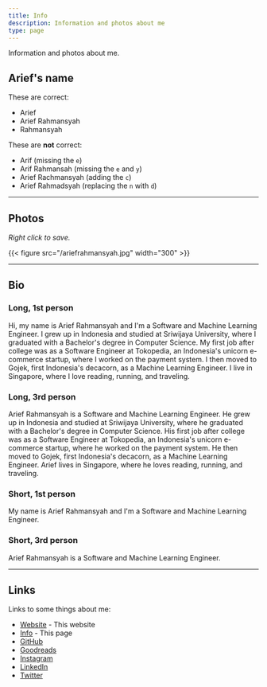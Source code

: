 ```yaml
---
title: Info
description: Information and photos about me
type: page
---
```


Information and photos about me.

## Arief's name

These are correct:

- Arief
- Arief Rahmansyah
- Rahmansyah

These are **not** correct:

- Arif (missing the `e`)
- Arif Rahmansah (missing the `e` and `y`)
- Arief Rachmansyah (adding the `c`)
- Arief Rahmadsyah (replacing the `n` with `d`)

---

## Photos

*Right click to save.*

{{< figure src="/ariefrahmansyah.jpg" width="300" >}}

---

## Bio

### Long, 1st person

Hi, my name is Arief Rahmansyah and I'm a Software and Machine Learning Engineer. I grew up in Indonesia and studied at Sriwijaya University, where I graduated with a Bachelor's degree in Computer Science. My first job after college was as a Software Engineer at Tokopedia, an Indonesia's unicorn e-commerce startup, where I worked on the payment system. I then moved to Gojek, first Indonesia's decacorn, as a Machine Learning Engineer. I live in Singapore, where I love reading, running, and traveling.

### Long, 3rd person

Arief Rahmansyah is a Software and Machine Learning Engineer. He grew up in Indonesia and studied at Sriwijaya University, where he graduated with a Bachelor's degree in Computer Science. His first job after college was as a Software Engineer at Tokopedia, an Indonesia's unicorn e-commerce startup, where he worked on the payment system. He then moved to Gojek, first Indonesia's decacorn, as a Machine Learning Engineer. Arief lives in Singapore, where he loves reading, running, and traveling.

### Short, 1st person

My name is Arief Rahmansyah and I'm a Software and Machine Learning Engineer.

### Short, 3rd person

Arief Rahmansyah is a Software and Machine Learning Engineer.

---

## Links

Links to some things about me:

- [Website](https://ariefrahmansyah.dev) - This website
- [Info](https://ariefrahmansyah.dev/info) - This page
- [GitHub](https://github.com/ariefrahmansyah)
- [Goodreads](https://www.goodreads.com/user/show/6221521-arief-rahmansyah)
- [Instagram](https://instagram.com/ariefrahmansyah)
- [LinkedIn](https://linkedin.com/in/ariefrahmansyah)
- [Twitter](https://twitter.com/ariefr23)
